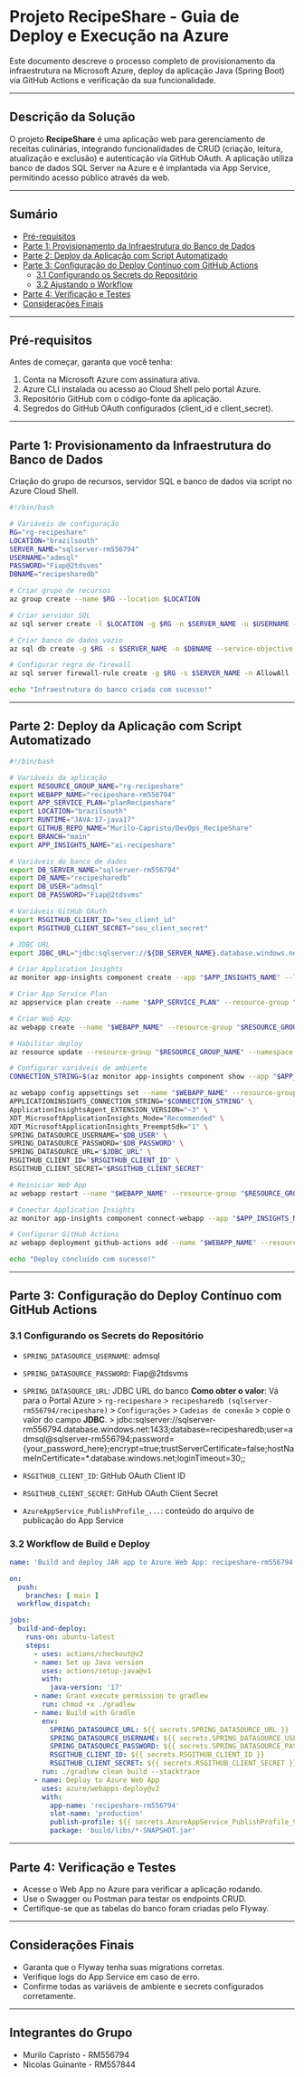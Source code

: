 # Projeto RecipeShare - Guia de Deploy e Execução na Azure

Este documento descreve o processo completo de provisionamento da infraestrutura na Microsoft Azure, deploy da aplicação Java (Spring Boot) via GitHub Actions e verificação da sua funcionalidade.

---

##  Descrição da Solução

O projeto **RecipeShare** é uma aplicação web para gerenciamento de receitas culinárias, integrando funcionalidades de CRUD (criação, leitura, atualização e exclusão) e autenticação via GitHub OAuth. A aplicação utiliza banco de dados SQL Server na Azure e é implantada via App Service, permitindo acesso público através da web.

---

##  Sumário

- [Pré-requisitos](#-pré-requisitos)
- [Parte 1: Provisionamento da Infraestrutura do Banco de Dados](#-parte-1-provisionamento-da-infraestrutura-do-banco-de-dados)
- [Parte 2: Deploy da Aplicação com Script Automatizado](#-parte-2-deploy-da-aplicação-com-script-automatizado)
- [Parte 3: Configuração do Deploy Contínuo com GitHub Actions](#-parte-3-configuração-do-deploy-contínuo-com-github-actions)
  - [3.1 Configurando os Secrets do Repositório](#31-configurando-os-secrets-do-repositório)
  - [3.2 Ajustando o Workflow](#32-ajustando-o-workflow)
- [Parte 4: Verificação e Testes](#-parte-4-verificação-e-testes)
- [Considerações Finais](#-considerações-finais)

---

##  Pré-requisitos

Antes de começar, garanta que você tenha:

1. Conta na Microsoft Azure com assinatura ativa.
2. Azure CLI instalada ou acesso ao Cloud Shell pelo portal Azure.
3. Repositório GitHub com o código-fonte da aplicação.
4. Segredos do GitHub OAuth configurados (client_id e client_secret).

---

##  Parte 1: Provisionamento da Infraestrutura do Banco de Dados

Criação do grupo de recursos, servidor SQL e banco de dados via script no Azure Cloud Shell.

```bash
#!/bin/bash

# Variáveis de configuração
RG="rg-recipeshare"
LOCATION="brazilsouth"
SERVER_NAME="sqlserver-rm556794"
USERNAME="admsql"
PASSWORD="Fiap@2tdsvms"
DBNAME="recipesharedb"

# Criar grupo de recursos
az group create --name $RG --location $LOCATION

# Criar servidor SQL
az sql server create -l $LOCATION -g $RG -n $SERVER_NAME -u $USERNAME -p $PASSWORD --enable-public-network true

# Criar banco de dados vazio
az sql db create -g $RG -s $SERVER_NAME -n $DBNAME --service-objective Basic --backup-storage-redundancy Local --zone-redundant false

# Configurar regra de firewall
az sql server firewall-rule create -g $RG -s $SERVER_NAME -n AllowAll --start-ip-address 0.0.0.0 --end-ip-address 255.255.255.255

echo "Infraestrutura do banco criada com sucesso!"
```

---

##  Parte 2: Deploy da Aplicação com Script Automatizado

```bash
#!/bin/bash

# Variáveis da aplicação
export RESOURCE_GROUP_NAME="rg-recipeshare"
export WEBAPP_NAME="recipeshare-rm556794"
export APP_SERVICE_PLAN="planRecipeshare"
export LOCATION="brazilsouth"
export RUNTIME="JAVA:17-java17"
export GITHUB_REPO_NAME="Murilo-Capristo/DevOps_RecipeShare"
export BRANCH="main"
export APP_INSIGHTS_NAME="ai-recipeshare"

# Variáveis do banco de dados
export DB_SERVER_NAME="sqlserver-rm556794"
export DB_NAME="recipesharedb"
export DB_USER="admsql"
export DB_PASSWORD="Fiap@2tdsvms"

# Variáveis GitHub OAuth
export RSGITHUB_CLIENT_ID="seu_client_id"
export RSGITHUB_CLIENT_SECRET="seu_client_secret"

# JDBC URL
export JDBC_URL="jdbc:sqlserver://${DB_SERVER_NAME}.database.windows.net:1433;database=${DB_NAME};encrypt=true;trustServerCertificate=false;hostNameInCertificate=*.database.windows.net;loginTimeout=30;"

# Criar Application Insights
az monitor app-insights component create --app "$APP_INSIGHTS_NAME" --location "$LOCATION" --resource-group "$RESOURCE_GROUP_NAME" --application-type web

# Criar App Service Plan
az appservice plan create --name "$APP_SERVICE_PLAN" --resource-group "$RESOURCE_GROUP_NAME" --location "$LOCATION" --sku F1 --is-linux

# Criar Web App
az webapp create --name "$WEBAPP_NAME" --resource-group "$RESOURCE_GROUP_NAME" --plan "$APP_SERVICE_PLAN" --runtime "$RUNTIME"

# Habilitar deploy
az resource update --resource-group "$RESOURCE_GROUP_NAME" --namespace Microsoft.Web --resource-type basicPublishingCredentialsPolicies --name scm --parent sites/"$WEBAPP_NAME" --set properties.allow=true

# Configurar variáveis de ambiente
CONNECTION_STRING=$(az monitor app-insights component show --app "$APP_INSIGHTS_NAME" --resource-group "$RESOURCE_GROUP_NAME" --query connectionString --output tsv)

az webapp config appsettings set --name "$WEBAPP_NAME" --resource-group "$RESOURCE_GROUP_NAME" --settings \
APPLICATIONINSIGHTS_CONNECTION_STRING="$CONNECTION_STRING" \
ApplicationInsightsAgent_EXTENSION_VERSION="~3" \
XDT_MicrosoftApplicationInsights_Mode="Recommended" \
XDT_MicrosoftApplicationInsights_PreemptSdk="1" \
SPRING_DATASOURCE_USERNAME="$DB_USER" \
SPRING_DATASOURCE_PASSWORD="$DB_PASSWORD" \
SPRING_DATASOURCE_URL="$JDBC_URL" \
RSGITHUB_CLIENT_ID="$RSGITHUB_CLIENT_ID" \
RSGITHUB_CLIENT_SECRET="$RSGITHUB_CLIENT_SECRET"

# Reiniciar Web App
az webapp restart --name "$WEBAPP_NAME" --resource-group "$RESOURCE_GROUP_NAME"

# Conectar Application Insights
az monitor app-insights component connect-webapp --app "$APP_INSIGHTS_NAME" --web-app "$WEBAPP_NAME" --resource-group "$RESOURCE_GROUP_NAME"

# Configurar GitHub Actions
az webapp deployment github-actions add --name "$WEBAPP_NAME" --resource-group "$RESOURCE_GROUP_NAME" --repo "$GITHUB_REPO_NAME" --branch "$BRANCH" --login-with-github

echo "Deploy concluído com sucesso!"
```

---

##  Parte 3: Configuração do Deploy Contínuo com GitHub Actions

### 3.1 Configurando os Secrets do Repositório

- `SPRING_DATASOURCE_USERNAME`: admsql
- `SPRING_DATASOURCE_PASSWORD`: Fiap@2tdsvms
- `SPRING_DATASOURCE_URL`: JDBC URL do banco
  **Como obter o valor**: Vá para o Portal Azure > `rg-recipeshare` > `recipesharedb (sqlserver-rm556794/recipeshare)` > `Configurações` > `Cadeias de conexão` > copie o valor do campo **JDBC**.
        > jdbc:sqlserver://sqlserver-rm556794.database.windows.net:1433;database=recipesharedb;user=admsql@sqlserver-rm556794;password={your_password_here};encrypt=true;trustServerCertificate=false;hostNameInCertificate=*.database.windows.net;loginTimeout=30;;

- `RSGITHUB_CLIENT_ID`: GitHub OAuth Client ID
- `RSGITHUB_CLIENT_SECRET`: GitHub OAuth Client Secret
- `AzureAppService_PublishProfile_...`: conteúdo do arquivo de publicação do App Service

### 3.2 Workflow de Build e Deploy

```yaml
name: 'Build and deploy JAR app to Azure Web App: recipeshare-rm556794'

on:
  push:
    branches: [ main ]
  workflow_dispatch:

jobs:
  build-and-deploy:
    runs-on: ubuntu-latest
    steps:
      - uses: actions/checkout@v2
      - name: Set up Java version
        uses: actions/setup-java@v1
        with:
          java-version: '17'
      - name: Grant execute permission to gradlew
        run: chmod +x ./gradlew
      - name: Build with Gradle
        env:
          SPRING_DATASOURCE_URL: ${{ secrets.SPRING_DATASOURCE_URL }}
          SPRING_DATASOURCE_USERNAME: ${{ secrets.SPRING_DATASOURCE_USERNAME }}
          SPRING_DATASOURCE_PASSWORD: ${{ secrets.SPRING_DATASOURCE_PASSWORD }}
          RSGITHUB_CLIENT_ID: ${{ secrets.RSGITHUB_CLIENT_ID }}
          RSGITHUB_CLIENT_SECRET: ${{ secrets.RSGITHUB_CLIENT_SECRET }}
        run: ./gradlew clean build --stacktrace
      - name: Deploy to Azure Web App
        uses: azure/webapps-deploy@v2
        with:
          app-name: 'recipeshare-rm556794'
          slot-name: 'production'
          publish-profile: ${{ secrets.AzureAppService_PublishProfile_9b1782ca50874fb7906cce20af2bea5e }}
          package: 'build/libs/*-SNAPSHOT.jar'
```

---

##  Parte 4: Verificação e Testes

- Acesse o Web App no Azure para verificar a aplicação rodando.
- Use o Swagger ou Postman para testar os endpoints CRUD.
- Certifique-se que as tabelas do banco foram criadas pelo Flyway.

---

##  Considerações Finais

- Garanta que o Flyway tenha suas migrations corretas.
- Verifique logs do App Service em caso de erro.
- Confirme todas as variáveis de ambiente e secrets configurados corretamente.

---

##  Integrantes do Grupo

- Murilo Capristo - RM556794
- Nicolas Guinante - RM557844

